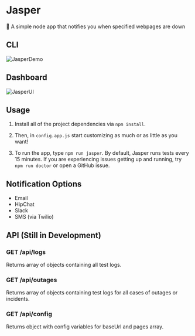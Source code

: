 # Jasper
:tophat: A simple node app that notifies you when specified webpages are down

## CLI
![JasperDemo](http://i.imgur.com/PUNaX5Y.png)

## Dashboard
![JasperUI](http://i.imgur.com/glbajeu.png)

## Usage
1. Install all of the project dependencies via
```npm install```.

2. Then, in ```config.app.js``` start customizing as much or as little as you want!

3. To run the app, type ```npm run jasper```. By default, Jasper runs tests every 15 minutes. If you are experiencing issues getting up and running, try ```npm run doctor``` or open a GitHub issue.

## Notification Options
* Email
* HipChat
* Slack
* SMS (via Twilio)

## API (Still in Development)

### GET /api/logs
Returns array of objects containing all test logs.

### GET /api/outages
Returns array of objects containing test logs for all cases of outages or incidents.

### GET /api/config
Returns object with config variables for baseUrl and pages array.

